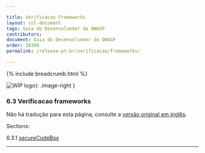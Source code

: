 ```yaml
---

title: Verificacao Frameworks
layout: col-document
tags: Guia do Desenvolvedor do OWASP
contributors:
document: Guia do Desenvolvedor do OWASP
order: 28300
permalink: /release-pt-br/verificacao/frameworks/

---
```


{% include breadcrumb.html %}

<style type="text/css">
.image-right {
  height: 180px;
  display: block;
  margin-left: auto;
  margin-right: auto;
  float: right;
}
</style>

![WIP logo](../../../assets/images/dg_wip.png "Trabalho em andamento"){: .image-right }

### 6.3 Verificacao frameworks

Não há tradução para esta página, consulte a [versão original em inglês][release0830].

Sections:

6.3.1 [secureCodeBox](01-secure-codebox.md)  

----

[release0830]: https://github.com/OWASP/www-project-developer-guide/blob/main/draft/08-verification/03-frameworks/toc.md
